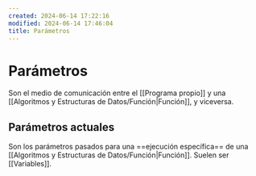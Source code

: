 ```yaml
---
created: 2024-06-14 17:22:16
modified: 2024-06-14 17:46:04
title: Parámetros
---
```


# Parámetros

Son el medio de comunicación entre el [[Programa propio]] y una [[Algoritmos y Estructuras de Datos/Función|Función]], y viceversa.

## Parámetros actuales

Son los parámetros pasados para una ==ejecución específica== de una [[Algoritmos y Estructuras de Datos/Función|Función]]. Suelen ser [[Variables]].
